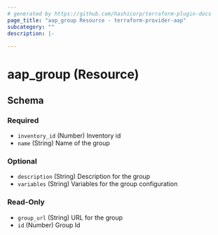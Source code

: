 ```yaml
---
# generated by https://github.com/hashicorp/terraform-plugin-docs
page_title: "aap_group Resource - terraform-provider-aap"
subcategory: ""
description: |-
  
---
```


# aap_group (Resource)





<!-- schema generated by tfplugindocs -->
## Schema

### Required

- `inventory_id` (Number) Inventory id
- `name` (String) Name of the group

### Optional

- `description` (String) Description for the group
- `variables` (String) Variables for the group configuration

### Read-Only

- `group_url` (String) URL for the group
- `id` (Number) Group Id
